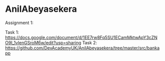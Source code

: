 # AnilAbeyasekera

Assignment 1:

Task 1: https://docs.google.com/document/d/1EE7rw8Fq5SU1ECamMktwApY3cZNO9I_1vlenGSroM6w/edit?usp=sharing
Task 2: https://github.com/DevAcademyUK/AnilAbeyasekera/tree/master/src/bankapp
